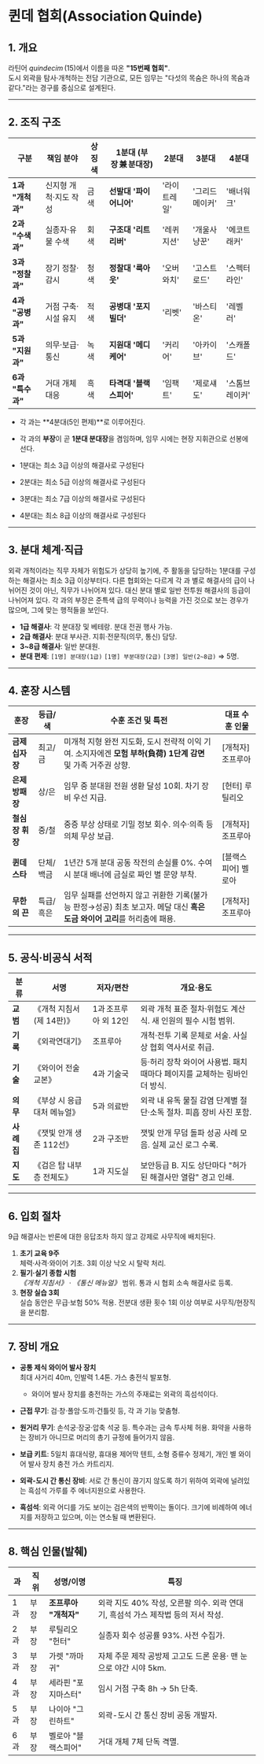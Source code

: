 # 퀸데 협회(Association Quinde)

## 1. 개요  

라틴어 *quindecim* (15)에서 이름을 따온 **"15번째 협회"**.  
도시 외곽을 탐사·개척하는 전담 기관으로, 모든 임무는 "다섯의 목숨은 하나의 목숨과 같다."라는 경구를 중심으로 설계된다.

---

## 2. 조직 구조

| 구분 | 책임 분야 | 상징 색 | 1분대 (부장 兼 분대장) | 2분대 | 3분대 | 4분대 |
|------|-----------|--------|-----------------------|-------|-------|-------|
| **1과 "개척과"** | 신지형 개척·지도 작성 | 금색 | **선발대 '파이어니어'** | '라이트레일' | '그리드메이커' | '배너워크' |
| **2과 "수색과"** | 실종자·유물 수색 | 회색 | **구조대 '리트리버'** | '레퀴지션' | '개울사냥꾼' | '에코트래커' |
| **3과 "정찰과"** | 장기 정찰·감시 | 청색 | **정찰대 '룩아웃'** | '오버와치' | '고스트로드' | '스펙터라인' |
| **4과 "공병과"** | 거점 구축·시설 유지 | 적색 | **공병대 '포지빌더'** | '리벳' | '바스티온' | '레벨러' |
| **5과 "지원과"** | 의무·보급·통신 | 녹색 | **지원대 '메디케어'** | '커리어' | '아카이브' | '스캐폴드' |
| **6과 "특수과"** | 거대 개체 대응 | 흑색 | **타격대 '블랙스피어'** | '임팩트' | '제로섀도' | '스톰브레이커' |

* 각 과는 **4분대(5인 편제)**로 이루어진다.  
* 각 과의 **부장**이 곧 **1분대 분대장**을 겸임하며, 임무 시에는 현장 지휘관으로 선봉에 선다.

* 1분대는 최소 3급 이상의 해결사로 구성된다
* 2분대는 최소 5급 이상의 해결사로 구성된다
* 3분대는 최소 7급 이상의 해결사로 구성된다
* 4분대는 최소 8급 이상의 해결사로 구성된다

---

## 3. 분대 체계·직급  

외곽 개척이라는 직무 자체가 위험도가 상당히 높기에, 주 활동을 담당하는 1분대를 구성하는 해결사는 최소 3급 이상부터다.
다른 협회와는 다르게 각 과 별로 해결사의 급이 나뉘어진 것이 아닌, 직무가 나뉘어져 있다.
대신 분대 별로 일반 전투원 해결사의 등급이 나뉘어져 있다.
각 과의 부장은 준특색 급의 무력이나 능력을 가진 것으로 보는 경우가 많으며, 그에 맞는 행적들을 보인다.

* **1급 해결사**: 각 분대장 및 베테랑. 분대 전권 행사 가능.  
* **2급 해결사**: 분대 부사관. 지휘·전문직(의무, 통신) 담당.  
* **3~8급 해결사**: 일반 분대원.
* **분대 편제**: `[1명] 분대장(1급)` `[1명] 부분대장(2급)` `[3명] 일반(2~8급)` ⇒ 5명.

---

## 4. 훈장 시스템

| 훈장 | 등급/색 | 수훈 조건 및 특전 | 대표 수훈 인물 |
|------|---------|------------------|------|
| **금제 십자장** | 최고/금 | 미개척 지형 완전 지도화, 도시 전략적 이익 기여. 소지자에겐 **모험 부하(負荷) 1단계 감면** 및 가족 거주권 상향. | [개척자] 조프루아 |
| **은제 방패장** | 상/은 | 임무 중 분대원 전원 생환 달성 10회. 차기 장비 우선 지급. | [헌터] 루틸리오 |
| **철심장 휘장** | 중/철 | 중증 부상 상태로 기밀 정보 회수. 의수·의족 등 의체 무상 보급. | [개척자] 조프루아 |
| **퀸데 스타** | 단체/백금 | 1년간 5개 분대 공동 작전의 손실률 0%. 수여 시 분대 배너에 금실로 짜인 별 문양 부착. | [블랙스피어] 벨로아 |
| **무한의 끈** | 특급/흑은 | 임무 실패를 선언하지 않고 귀환한 기록(불가능 판정→성공) 최초 보고자. 메달 대신 **흑은 도금 와이어 고리**를 허리춤에 패용. | [개척자] 조프루아 |

---

## 5. 공식·비공식 서적

| 분류 | 서명 | 저자/편찬 | 개요·용도 |
|------|------|-----------|-----------|
| **교범** | 《개척 지침서(제 14판)》 | 1과 조프루아 외 12인 | 외곽 개척 표준 절차·위험도 계산식. 새 인원의 필수 시험 범위. |
| **기록** | 《외곽연대기》 | 조프루아 | 개척·전투 기록 문체로 서술. 사실상 협회 역사서로 취급. |
| **기술** | 《와이어 전술 교본》 | 4과 기술국 | 등·허리 장착 와이어 사용법. 패치 때마다 페이지를 교체하는 링바인더 방식. |
| **의무** | 《부상 시 응급대처 메뉴얼》 | 5과 의료반 | 외곽 내 유독 물질 감염 단계별 절단·소독 절차. 피흡 장비 사진 포함. |
| **사례집** | 《잿빛 안개 생존 112선》 | 2과 구조반 | 잿빛 안개 무덤 돌파 성공 사례 모음. 실제 교신 로그 수록. |
| **지도** | 《검은 탑 내부층 전체도》 | 1과 지도실 | 보안등급 B. 지도 상단마다 "허가된 해결사만 열람" 경고 인쇄. |

---

## 6. 입회 절차

9급 해결사는 반론에 대한 응답조차 하지 않고 강제로 사무직에 배치된다.

1. **초기 교육 9주**  
   체력·사격·와이어 기초. 3회 이상 낙오 시 탈락 처리.  
2. **필기‧실기 종합 시험**  
   *《개척 지침서》* · *《통신 메뉴얼》* 범위. 통과 시 협회 소속 해결사로 등록.  
3. **현장 실습 3회**  
   실습 동안은 무급·보험 50% 적용. 전분대 생환 횟수 1회 이상 여부로 사무직/현장직을 분리함.

---

## 7. 장비 개요

* **공통 제식 와이어 발사 장치**  
  최대 사거리 40m, 인발력 1.4톤. 가스 충전식 발포형.
  * 와이어 발사 장치를 충전하는 가스의 주재료는 외곽의 흑섬석이다.
* **근접 무기**: 검·창·폴암·도끼·건틀릿 등, 각 과 기능 맞춤형.  
* **원거리 무기**: 손석궁·장궁·압축 석궁 등. 특수과는 금속 투사체 허용. 화약을 사용하는 장비가 아니므로 머리의 총기 규정에 들어가지 않음.  
* **보급 키트**: 5일치 휴대식량, 휴대용 제어막 텐트, 소형 증류수 정제기, 개인 별 와이어 발사 장치 충전 가스 카트리지.
* **외곽-도시 간 통신 장비**: 서로 간 통신이 끊기지 않도록 하기 위하여 외곽에 널려있는 흑섬석 가루를 주 에너지원으로 사용한다.

* **흑섬석**: 외곽 어디를 가도 보이는 검은색의 반짝이는 돌이다. 크기에 비례하여 에너지를 저장하고 있으며, 이는 연소될 때 변환된다.

---

## 8. 핵심 인물(발췌)

| 과 | 직위 | 성명/이명 | 특징 |
|----|------|-----------|------|
| 1과 | 부장 | **조프루아 "개척자"** | 외곽 지도 40% 작성, 오른팔 의수. 외곽 연대기, 흑섬석 가스 제작법 등의 저서 작성. |
| 2과 | 부장 | 루틸리오 "헌터" | 실종자 회수 성공률 93%. 사전 수집가. |
| 3과 | 부장 | 가렛 "까마귀" | 자체 주문 제작 공방제 고고도 드론 운용· 맨 눈으로 야간 시야 5km. |
| 4과 | 부장 | 세라핀 "포지마스터" | 임시 거점 구축 8h → 5h 단축. |
| 5과 | 부장 | 나이아 "그린하트" | 외곽-도시 간 통신 장비 공동 개발자. |
| 6과 | 부장 | 벨로아 "블랙스피어" | 거대 개체 7체 단독 격멸. |
